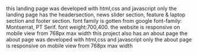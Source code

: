 this landing page was developed with html,css and javascript only 
the landing page has the headersection, news slider section, feature & laptop section and footer section. 
font family is gotten from google font-family: Montserrat, PT Serif. font weight:700,400. 
the website is responsive on mobile view from 768px max width
this project also has an about page
the about page was developed with html,css and javascript only
the about page is responsive on mobile view from 768px max width